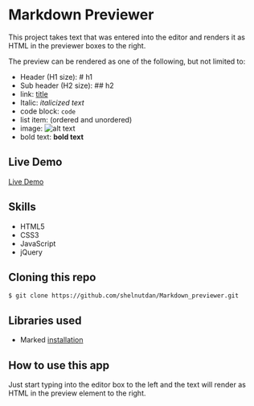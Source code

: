 # Markdown Previewer
This project takes text that was entered into the editor and renders it as HTML in the previewer boxes to the right.

The preview can be rendered as one of the following, but not limited to:
- Header (H1 size): # h1
- Sub header (H2 size): ## h2
- link: [title](https://www.example.com)
- Italic: *italicized text*
- code block: `code`
- list item: (ordered and unordered)
- image: ![alt text](image.jpg)
- bold text: **bold text**

## Live Demo
[Live Demo](http://giddy-railway.surge.sh/)

## Skills
- HTML5
- CSS3
- JavaScript
- jQuery


## Cloning this repo
```
$ git clone https://github.com/shelnutdan/Markdown_previewer.git
```
## Libraries used
- Marked [installation](https://github.com/markedjs/marked)


## How to use this app
Just start typing into the editor box to the left and the text will render as HTML in the preview element to the right.
